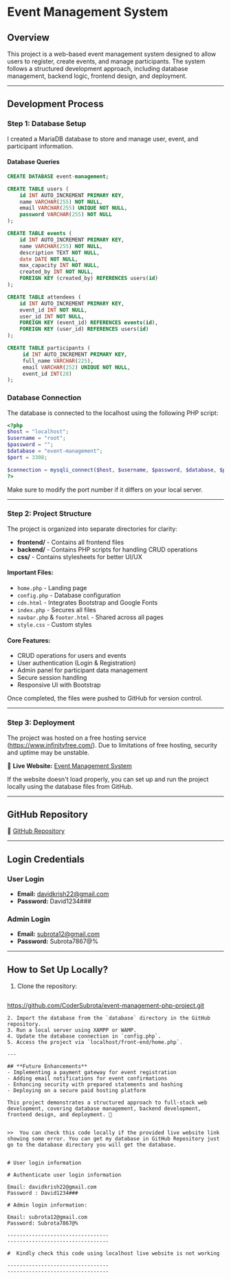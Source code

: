 # Event Management System

## Overview
This project is a web-based event management system designed to allow users to register, create events, and manage participants. The system follows a structured development approach, including database management, backend logic, frontend design, and deployment.

---

## **Development Process**

### **Step 1: Database Setup**
I created a MariaDB database to store and manage user, event, and participant information.

#### **Database Queries**
```sql
CREATE DATABASE event-management;

CREATE TABLE users (
    id INT AUTO_INCREMENT PRIMARY KEY,
    name VARCHAR(255) NOT NULL,
    email VARCHAR(255) UNIQUE NOT NULL,
    password VARCHAR(255) NOT NULL
);

CREATE TABLE events (
    id INT AUTO_INCREMENT PRIMARY KEY,
    name VARCHAR(255) NOT NULL,
    description TEXT NOT NULL,
    date DATE NOT NULL,
    max_capacity INT NOT NULL,
    created_by INT NOT NULL,
    FOREIGN KEY (created_by) REFERENCES users(id)
);

CREATE TABLE attendees (
    id INT AUTO_INCREMENT PRIMARY KEY,
    event_id INT NOT NULL,
    user_id INT NOT NULL,
    FOREIGN KEY (event_id) REFERENCES events(id),
    FOREIGN KEY (user_id) REFERENCES users(id)
);

CREATE TABLE participants (
     id INT AUTO_INCREMENT PRIMARY KEY,
     full_name VARCHAR(225),
     email VARCHAR(252) UNIQUE NOT NULL,
     event_id INT(28)
);
```

### **Database Connection**
The database is connected to the localhost using the following PHP script:
```php
<?php
$host = "localhost";
$username = "root";
$password = "";
$database = "event-management";
$port = 3308;

$connection = mysqli_connect($host, $username, $password, $database, $port);
?>
```
Make sure to modify the port number if it differs on your local server.

---

### **Step 2: Project Structure**
The project is organized into separate directories for clarity:
- **frontend/** - Contains all frontend files
- **backend/** - Contains PHP scripts for handling CRUD operations
- **css/** - Contains stylesheets for better UI/UX

#### **Important Files:**
- `home.php` - Landing page
- `config.php` - Database configuration
- `cdn.html` - Integrates Bootstrap and Google Fonts
- `index.php` - Secures all files
- `navbar.php` & `footer.html` - Shared across all pages
- `style.css` - Custom styles

#### **Core Features:**
- CRUD operations for users and events
- User authentication (Login & Registration)
- Admin panel for participant data management
- Secure session handling
- Responsive UI with Bootstrap

Once completed, the files were pushed to GitHub for version control.

---

### **Step 3: Deployment**
The project was hosted on a free hosting service (https://www.infinityfree.com/). Due to limitations of free hosting, security and uptime may be unstable.

🔗 **Live Website:** [Event Management System](http://event-management-bd.rf.gd/front-end/home.php)

If the website doesn't load properly, you can set up and run the project locally using the database files from GitHub.

---

## **GitHub Repository**
📌 [GitHub Repository](https://github.com/CoderSubrota/event-management-php-project)

---

## **Login Credentials**
### **User Login**
- **Email:** davidkrish22@gmail.com
- **Password:** David1234###

### **Admin Login**
- **Email:** subrota12@gmail.com
- **Password:** Subrota7867@%

---

## **How to Set Up Locally?**
1. Clone the repository:
   ```bash
https://github.com/CoderSubrota/event-management-php-project.git
   ```
2. Import the database from the `database` directory in the GitHub repository.
3. Run a local server using XAMPP or WAMP.
4. Update the database connection in `config.php`.
5. Access the project via `localhost/front-end/home.php`.

---

## **Future Enhancements**
- Implementing a payment gateway for event registration
- Adding email notifications for event confirmations
- Enhancing security with prepared statements and hashing
- Deploying on a secure paid hosting platform

This project demonstrates a structured approach to full-stack web development, covering database management, backend development, frontend design, and deployment. 🚀


>>  You can check this code locally if the provided live website link showing some error. You can get my database in GitHub Repository just go to the database directory you will get the database.


# User login information

# Authenticate user login information

Email: davidkrish22@gmail.com
Password : David1234### 

# Admin login information:

Email: subrota12@gmail.com
Password: Subrota7867@%

---------------------------------
---------------------------------

#  Kindly check this code using localhost live website is not working 

---------------------------------
---------------------------------